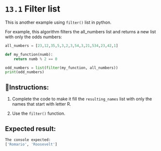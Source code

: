 # `13.1` Filter list

This is another example using `filter()` list in python.

For example, this algorithm filters the all_numbers list and returns a new list with only the odds numbers:

```py
all_numbers = [23,12,35,5,3,2,3,54,3,21,534,23,42,1]

def my_function(numb):
    return numb % 2 == 0

odd_numbers = list(filter(my_function, all_numbers))
print(odd_numbers)
```

## 📝Instructions:

1. Complete the code to make it fill the `resulting_names` list with only the names that start with letter R.

2. Use the `filter()` function.


## Expected result:

```py
The console expected:
['Romario', 'Roosevelt']
```
